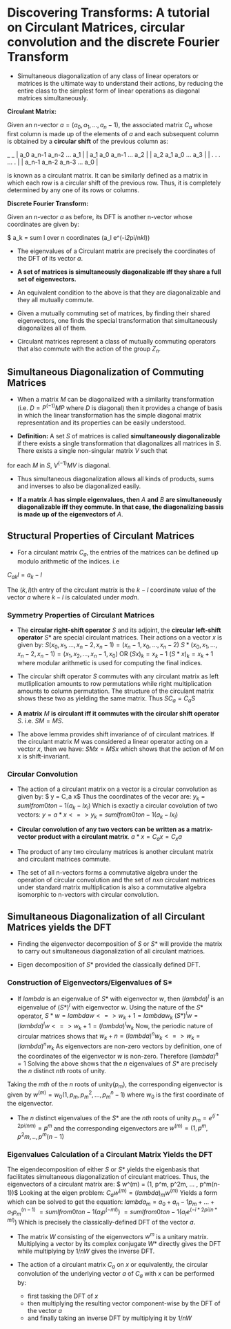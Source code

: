 # Discovering Transforms: A tutorial on Circulant Matrices, circular convolution and the discrete Fourier Transform

* Simultaneous diagonalization of any class of linear operators or matrices is the ultimate way to understand their actions, by reducing the entire class to the simplest form of linear operations as diagonal matrices simultaneously.

**Circulant Matrix:**

Given an n-vector $a = (a_0, a_1, ... , a_n-1)$, the associated matrix $C_a$ whose first column is made up of the elements of $a$ and each subsequent column is obtained by a **circular shift** of the previous column as:

 _							_
| a_0   a_n-1 a_n-2 ... a_1  |
| a_1    a_0  a_n-1 ... a_2  |
| a_2    a_1   a_0  ... a_3  |
| .       .      .  ...  .   |
| a_n-1 a_n-2 a_n-3 ... a_0  |
            

is known as a circulant matrix. It can be similarly defined as a matrix in which each row is a circular shift of the previous row. Thus, it is completely determined by any one of its rows or columns.

**Discrete Fourier Transform:**

Given an n-vector $a$ as before, its DFT is another n-vector whose coordinates are given by:

$ a_k = sum l over n coordinates (a_l e^(-i*2*pi/n*k*l))

* The eigenvalues of a Circulant matrix are precisely the coordinates of the DFT of its vector $a$.

* **A set of matrices is simultaneously diagonalizable iff they share a full set of eigenvectors.**

* An equivalent condition to the above is that they are diagonalizable and they all mutually commute.

* Given a mutually commuting set of matrices, by finding their shared eigenvectors, one finds the special transformation that simultaneously diagonalizes all of them.

* Circulant matrices represent a class of mutually commuting operators that also commute with the action of the group $Z_n$.

## Simultaneous Diagonalization of Commuting Matrices

* When a matrix $M$ can be diagonalized with a similarity transformation (i.e. $D = P^(-1)MP$ where $D$ is diagonal) then it provides a change of basis in which the linear transformation has the simple diagonal matrix representation and its properties can be easily understood.

* **Definition:** A set $S$ of matrices is called **simultaneously diagonalizable** if there exists a single transformation that diagonalizes all matrices in $S$. There exists a single non-singular matrix $V$ such that

for each $M$ in $S$, $V^(-1)MV$ is diagonal.

* Thus simultaneous diagonalization allows all kinds of products, sums and inverses to also be diagonalized easily.

* **If a matrix** $A$ **has simple eigenvalues, then** $A$ **and** $B$ **are simultaneously diagonalizable iff they commute. In that case, the diagonalizing bassis is made up of the eigenvectors of** $A$.

## Structural Properties of Circulant Matrices

* For a circulant matrix $C_a$, the entries of the matrices can be defined up modulo arithmetic of the indices. i.e

${C_a}_kl = a_k-l$

The $(k,l)$th entry of the circulant matrix is the $k-l$ coordinate value of the vector $a$ where $k-l$ is calculated under $mod n$.

### Symmetry Properties of Circulant Matrices

* The **circular right-shift operator** $S$ and its adjoint, the **circular left-shift operator** $S*$ are special circulant matrices. Their actions on a vector $x$ is given by:
	$S(x_0, x_1, ... , x_n-2, x_n-1) = (x_n-1, x_0, ... , x_n-2)$
	$S*(x_0, x_1, ... , x_n-2, x_n-1) = (x_1, x_2, ... , x_n-1, x_0)$
	OR
	$(Sx)_k = x_k-1$
	$(S*x)_k = x_k+1$
where modular arithmetic is used for computing the final indices.

* The circular shift operator $S$ commutes with any circulant matrix as left mutliplication amounts to row permutations while right multiplication amounts to column permutation. The structure of the circulant matrix shows these two as yielding the same matrix. Thus
$SC_a = C_aS$

* **A matrix** $M$ **is circulant iff it commutes with the circular shift operator** $S$. i.e. $SM = MS$.

* The above lemma provides shift invariance of of circulant matrices. If the circulant matrix $M$ was considered a linear operator acting on a vector $x$, then we have:
	$SMx = MSx$
which shows that the action of $M$ on x is shift-invariant.

### Circular Convolution

* The action of a circulant matrix on a vector is a circular convolution as given by:
	$ y = C_a x$
Thus the coordinates of the vecor are:
	$y_k = sum l from 0 to n-1(a_k-l x_l)$
Which is exactly a circular covolution of two vectors:
	$y = a * x  <=> y_k = sum l from 0 to n-1(a_k-l x_l)$

* **Circular convolution of any two vectors can be written as a matrix-vector product with a circulant matrix**.
	$a * x = C_a x = C_x a$

* The product of any two circulany matrices is another circulant matrix and circulant matrices commute.

* The set of all n-vectors forms a commutative algebra under the operation of circular convolution and the set of $n x n$ circulant matrices under standard matrix multiplication is also a commutative algebra isomorphic to n-vectors with circular convolution.

## Simultaneous Diagonalization of all Circulant Matrices yields the DFT

* Finding the eigenvector decomposition of $S$ or $S*$ will provide the matrix to carry out simultaneous diagonalization of all circulant matrices.

* Eigen decomposition of $S*$ provided the classically defined DFT.

### Construction of Eigenvectors/Eigenvalues of S*

* If $lambda$ is an eigenvalue of $S*$ with eigenvector $w$, then $(lambda)^l$ is an eigenvalue of $(S*)^l$ with eigenvector $w$. Using the nature of the $S*$ operator,
	$S* w = lambda w <=> w_k+1  = lambda w_k$
	$(S*)^l w = (lambda)^l w <=> w_k+1 = (lambda)^l w_k$
Now, the periodic nature of circular matrices shows that
	$w_k+n = (lambda)^n w_k <=> w_k = (lambda)^n w_k$
As eigenvectors are non-zero vectors by definition, one of the coordinates of the eigenvector $w$ is non-zero. Therefore
	$(lambda)^n = 1$
Solving the above shows that the $n$ eigenvalues of $S*$ are precisely the $n$ distinct $nth$ roots of unity.

Taking the $mth$ of the $n$ roots of unity($p_m$), the corresponding eigenvector is given by
	$w^(m) = w_0(1, p_m, p_m^2, ... , p_m^n-1)$
where $w_0$ is the first coordinate of the eigenvector.

* The $n$ distinct eigenvalues of the $S*$ are the $nth$ roots of unity $p_m = e^(i*2pi/nm) = p^m$ and the corresponding eigenvectors are 
  $w^(m) = (1, p^m, p^2m, .. , p^m(n-1)$

### Eigenvalues Calculation of a Circulant Matrix Yields the DFT

The eigendecomposition of either $S$ or $S*$ yields the eigenbasis that facilitates simultaneous diagonalization of circulant matrices. Thus, the eigenvectors of a circulant matrix are:
	$ w^(m) = (1, p^m, p^2m, ... , p^m(n-1))$
Looking at the eigen problem:
	$C_a w^(m) = (lambda)_m w^(m)$
Yields a form which can be solved to get the equation:
	$lambda_m = a_0 + a_n-1 p_m + ... + a_1 p^(n-1)_m$
	$= sum l from 0 to n-1 (a_l p^(-ml))$
	$= sum l from 0 to n-1 (a_l e^(-i*2pi/n*ml))$
Which is precisely the classically-defined DFT of the vector $a$.

* The matrix $W$ consisting of the eigenvectors $w^m$ is a unitary matrix. Multiplying a vector by its complex conjugate $W*$ directly gives the DFT while multiplying by $1/n W$ gives the inverse DFT.

* The action of a circulant matrix $C_a$ on $x$ or equivalently, the circular convolution of the underlying vector $a$ of $C_a$ with $x$ can be performed by:
	* first tasking the DFT of $x$
	* then multiplying the resulting vector component-wise by the DFT of the vector $a$
	* and finally taking an inverse DFT by multiplying it by $1/n W$
